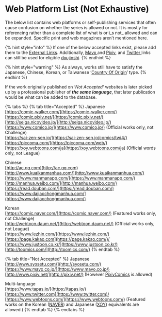 # Web Platform List \(Not Exhaustive\)

The below list contains web platforms or self-publishing services that often cause confusion on whether the series is allowed or not. It is mostly for referencing rather than a complete list of what _is_ or i_s not_ allowed and can be expanded. Specific print and web magazines aren’t mentioned here.

{% hint style="info" %}
If one of the below accepted links exist, please add them to the [External Links](../../../submission-form/external-links.md). Additionally, [Mavo ](https://www.mavo.co.jp/)and [Pixiv](http://pixiv.net), and [Twitter ](http://twitter.com/)links can still be used for eligible [doujinshi](doujinshi.md).
{% endhint %}

{% hint style="warning" %}
As always, works still have to satisfy the Japanese, Chinese, Korean, or Taiwanese ‘[Country Of Origin](../../../submission-form/general/typings/untitled-8.md)’ type.
{% endhint %}

If the work originally published on ‘_Not Accepted_‘ websites is later picked up by a professional publisher of _**the same language**_, that later publication would be what can be added to the database.

{% tabs %}
{% tab title="Accepted" %}
Japanese  
[https://comic-walker.com/](https://comic-walker.com/)  
[https://comic.pixiv.net/](https://comic.pixiv.net/)  
[http://seiga.nicovideo.jp/](http://seiga.nicovideo.jp/)  
[https://www.comico.jp/](https://www.comico.jp/) \(Official works only, not Challenge\)  
[https://sai-zen-sen.jp/](https://sai-zen-sen.jp/comics/twi4/)  
[https://piccoma.com/](https://piccoma.com/web/)  
[https://xoy.webtoons.com/ja](https://xoy.webtoons.com/ja) \(Official words only, not League\)

Chinese  
[http://ac.qq.com](http://ac.qq.com)  
[http://www.kuaikanmanhua.com/](http://www.kuaikanmanhua.com/)  
[https://www.manmanapp.com/](https://www.manmanapp.com/)  
[http://manhua.weibo.com/](http://manhua.weibo.com/)  
[https://read.douban.com/](https://read.douban.com/)  
[https://www.dajiaochongmanhua.com/](https://www.dajiaochongmanhua.com/)

Korean  
[https://comic.naver.com/](https://comic.naver.com/) \(Featured works only, not Challenge\)  
[http://webtoon.daum.net/](http://webtoon.daum.net/) \(Official works only, not League\)  
[https://www.lezhin.com/](https://www.lezhin.com/)  
[https://page.kakao.com](https://page.kakao.com/)/  
[https://www.justoon.co.kr/](https://www.justoon.co.kr/)  
[http://toomics.com/](http://toomics.com/)
{% endtab %}

{% tab title="Not Accepted" %}
Japanese  
[http://www.syosetu.com/](http://syosetu.com/)  
[https://www.mavo.co.jp/](https://www.mavo.co.jp/)  
[http://www.pixiv.net/](http://pixiv.net/) \(However [PixivComics](https://comic.pixiv.net/) is allowed\)

Multi-language  
[https://www.tapas.io/](https://tapas.io/)  
[https://www.twitter.com](https://www.twitter.com)/  
[https://www.webtoons.com/](https://www.webtoons.com/) \(Featured works on the Korean \([NAVER](https://comic.naver.com/)\) and Japanese \([XOY](https://xoy.webtoons.com/ja/)\) equivalents are allowed.\)
{% endtab %}
{% endtabs %}

